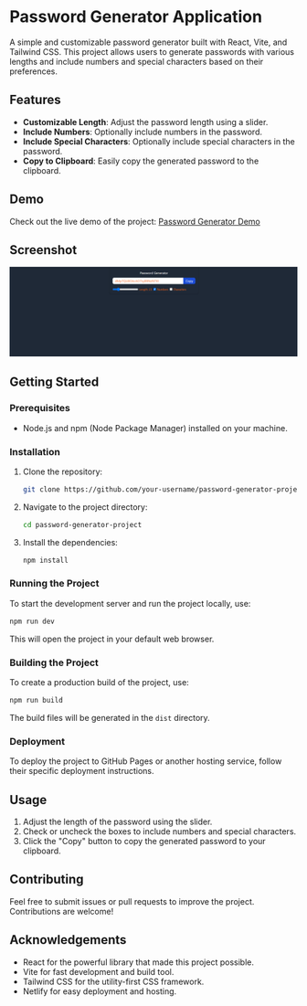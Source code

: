 # Password Generator Application

A simple and customizable password generator built with React, Vite, and Tailwind CSS. This project allows users to generate passwords with various lengths and include numbers and special characters based on their preferences.

## Features

- **Customizable Length**: Adjust the password length using a slider.
- **Include Numbers**: Optionally include numbers in the password.
- **Include Special Characters**: Optionally include special characters in the password.
- **Copy to Clipboard**: Easily copy the generated password to the clipboard.

## Demo

Check out the live demo of the project: [Password Generator Demo](https://prashanth-s-n-password-generator.netlify.app/)

## Screenshot

![Password Generator Screenshot](./src/assets/OutputScreenShot.png)

## Getting Started

### Prerequisites

- Node.js and npm (Node Package Manager) installed on your machine.

### Installation

1. Clone the repository:

   ```bash
   git clone https://github.com/your-username/password-generator-project.git
   ```

2. Navigate to the project directory:

   ```bash
   cd password-generator-project
   ```

3. Install the dependencies:

   ```bash
   npm install
   ```

### Running the Project

To start the development server and run the project locally, use:

```bash
npm run dev
```

This will open the project in your default web browser.

### Building the Project

To create a production build of the project, use:

```bash
npm run build
```

The build files will be generated in the `dist` directory.

### Deployment

To deploy the project to GitHub Pages or another hosting service, follow their specific deployment instructions.

## Usage

1. Adjust the length of the password using the slider.
2. Check or uncheck the boxes to include numbers and special characters.
3. Click the "Copy" button to copy the generated password to your clipboard.

## Contributing

Feel free to submit issues or pull requests to improve the project. Contributions are welcome!

## Acknowledgements

- React for the powerful library that made this project possible.
- Vite for fast development and build tool.
- Tailwind CSS for the utility-first CSS framework.
- Netlify for easy deployment and hosting.
